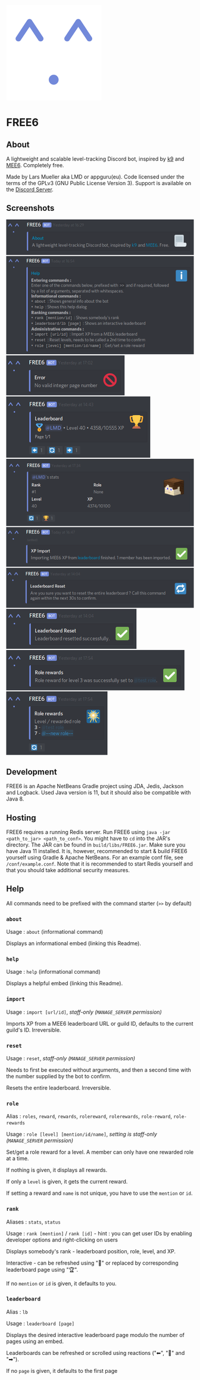 ![Avatar](https://raw.githubusercontent.com/appgurueu/FREE6/master/media/thumbnail.png)
# FREE6

## About

A lightweight and scalable level-tracking Discord bot, inspired by [k9](https://github.com/Aurailus/k9) and [MEE6](https://mee6.xyz). Completely free.

Made by Lars Mueller aka LMD or appguru(eu). Code licensed under the terms of the GPLv3 (GNU Public License Version 3). Support is available on the [Discord Server](https://discord.gg/ysP74by).

## Screenshots

![Screenshot](https://raw.githubusercontent.com/appgurueu/FREE6/master/media/screenshots/about.png)
![Screenshot](https://raw.githubusercontent.com/appgurueu/FREE6/master/media/screenshots/help.png)
![Screenshot](https://raw.githubusercontent.com/appgurueu/FREE6/master/media/screenshots/error.png)
![Screenshot](https://raw.githubusercontent.com/appgurueu/FREE6/master/media/screenshots/leaderboard.png)
![Screenshot](https://raw.githubusercontent.com/appgurueu/FREE6/master/media/screenshots/rank.png)
![Screenshot](https://raw.githubusercontent.com/appgurueu/FREE6/master/media/screenshots/import.png)
![Screenshot](https://raw.githubusercontent.com/appgurueu/FREE6/master/media/screenshots/reset_confirmation.png)
![Screenshot](https://raw.githubusercontent.com/appgurueu/FREE6/master/media/screenshots/reset_performed.png)
![Screenshot](https://raw.githubusercontent.com/appgurueu/FREE6/master/media/screenshots/role_set.png)
![Screenshot](https://raw.githubusercontent.com/appgurueu/FREE6/master/media/screenshots/role_list.png)

## Development

FREE6 is an Apache NetBeans Gradle project using JDA, Jedis, Jackson and Logback.
Used Java version is 11, but it should also be compatible with Java 8.

## Hosting

FREE6 requires a running Redis server. Run FREE6 using `java -jar <path_to_jar> <path_to_conf>`. You might have to `cd` into the JAR's directory.
The JAR can be found in `build/libs/FREE6.jar`. Make sure you have Java 11 installed. It is, however, recommended to start & build FREE6 yourself using Gradle & Apache NetBeans.
For an example conf file, see `/conf/example.conf`. Note that it is recommended to start Redis yourself and that you should take additional security measures.

## Help

All commands need to be prefixed with the command starter (`>>` by default)

### `about`

Usage : `about` (informational command)

Displays an informational embed (linking this Readme).

### `help`

Usage : `help` (informational command)

Displays a helpful embed (linking this Readme).

### `import`

Usage : `import [url/id]`, *staff-only (`MANAGE_SERVER` permission)*

Imports XP from a MEE6 leaderboard URL or guild ID, defaults to the current guild's ID. Irreversible.

### `reset`

Usage : `reset`, *staff-only (`MANAGE_SERVER` permission)*

Needs to first be executed without arguments, and then a second time with the number supplied by the bot to confirm.

Resets the entire leaderboard. Irreversible.

### `role`

Alias : `roles`, `reward`, `rewards`, `rolereward`, `rolerewards`, `role-reward`, `role-rewards`

Usage : `role [level] [mention/id/name]`, *setting is staff-only (`MANAGE_SERVER` permission)*

Set/get a role reward for a level. A member can only have one rewarded role at a time. 

If nothing is given, it displays all rewards.

If only a `level` is given, it gets the current reward. 

If setting a reward and `name` is not unique, you have to use the `mention` or `id`.

### `rank`

Aliases : `stats`, `status`

Usage : `rank [mention]` / `rank [id]` - hint : you can get user IDs by enabling developer options and right-clicking on users

Displays somebody's rank - leaderboard position, role, level, and XP. 

Interactive - can be refreshed using "🔄" or replaced by corresponding leaderboard page using "🏆".

If no `mention` or `id` is given, it defaults to you.

### `leaderboard`

Alias : `lb`

Usage : `leaderboard [page]`

Displays the desired interactive leaderboard page modulo the number of pages using an embed.

Leaderboards can be refreshed or scrolled using reactions ("⬅", "🔄" and "➡").

If no `page` is given, it defaults to the first page